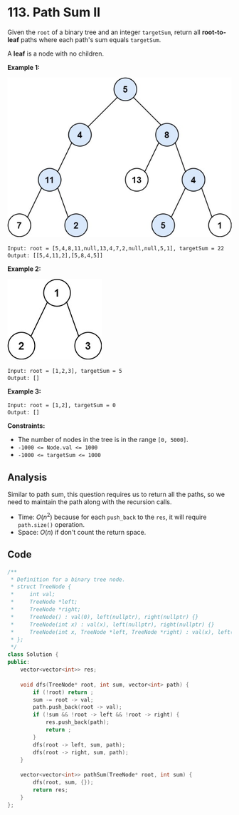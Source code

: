 # 113. Path Sum II

Given the `root` of a binary tree and an integer `targetSum`, return all **root-to-leaf** paths where each path's sum equals `targetSum`.

A **leaf** is a node with no children.

 

**Example 1:**

![img](resources/113a.jpg)

```
Input: root = [5,4,8,11,null,13,4,7,2,null,null,5,1], targetSum = 22
Output: [[5,4,11,2],[5,8,4,5]]
```

**Example 2:**

![img](resources/113b.jpg)

```
Input: root = [1,2,3], targetSum = 5
Output: []
```

**Example 3:**

```
Input: root = [1,2], targetSum = 0
Output: []
```

 

**Constraints:**

- The number of nodes in the tree is in the range `[0, 5000]`.
- `-1000 <= Node.val <= 1000`
- `-1000 <= targetSum <= 1000`

## Analysis

Similar to path sum, this question requires us to return all the paths, so we need to maintain the path along with the recursion calls.

* Time: $O(n^2)$ because for each `push_back` to the `res`, it will require `path.size()` operation.
* Space: $O(n)$ if don't count the return space.

## Code

```c++
/**
 * Definition for a binary tree node.
 * struct TreeNode {
 *     int val;
 *     TreeNode *left;
 *     TreeNode *right;
 *     TreeNode() : val(0), left(nullptr), right(nullptr) {}
 *     TreeNode(int x) : val(x), left(nullptr), right(nullptr) {}
 *     TreeNode(int x, TreeNode *left, TreeNode *right) : val(x), left(left), right(right) {}
 * };
 */
class Solution {
public:
    vector<vector<int>> res;
    
    void dfs(TreeNode* root, int sum, vector<int> path) {
        if (!root) return ;
        sum -= root -> val;
        path.push_back(root -> val);
        if (!sum && !root -> left && !root -> right) {
            res.push_back(path);
            return ;
        }
        dfs(root -> left, sum, path);
        dfs(root -> right, sum, path);
    }
    
    vector<vector<int>> pathSum(TreeNode* root, int sum) {
        dfs(root, sum, {});
        return res;
    }
};
```

